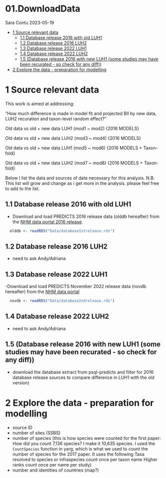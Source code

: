 01.DownloadData
================
Sara Contu
2023-05-19

- <a href="#1-source-relevant-data" id="toc-1-source-relevant-data">1
  Source relevant data</a>
  - <a href="#11-database-release-2016-with-old-luh1"
    id="toc-11-database-release-2016-with-old-luh1">1.1 Database release
    2016 with old LUH1</a>
  - <a href="#12-database-release-2016-luh2"
    id="toc-12-database-release-2016-luh2">1.2 Database release 2016
    LUH2</a>
  - <a href="#13-database-release-2022-luh1"
    id="toc-13-database-release-2022-luh1">1.3 Database release 2022
    LUH1</a>
  - <a href="#14-database-release-2022-luh2"
    id="toc-14-database-release-2022-luh2">1.4 Database release 2022
    LUH2</a>
  - <a
    href="#15-database-release-2016-with-new-luh1-some-studies-may-have-been-recurated---so-check-for-any-diff"
    id="toc-15-database-release-2016-with-new-luh1-some-studies-may-have-been-recurated---so-check-for-any-diff">1.5
    (Database release 2016 with new LUH1 (some studies may have been
    recurated - so check for any diff))</a>
- <a href="#2-explore-the-data---preparation-for-modelling"
  id="toc-2-explore-the-data---preparation-for-modelling">2 Explore the
  data - preparation for modelling</a>

# 1 Source relevant data

This work is aimed at addressing:

“How much difference is made in model fit and projected BII by new data,
LUH2 recuration and taxon-level random effect?”

Old data vs old + new data LUH1 (mod1 \~ mod2) {2016 MODELS}

Old data vs old + new data LUH2 (mod3 \~ mod4) {2016 MODELS}

Old data vs old + new data LUH1 (mod5 \~ mod6) {2016 MODELS +
Taxon-fold}

Old data vs old + new data LUH2 (mod7 \~ mod8) {2016 MODELS +
Taxon-fold}

Below I list the data and sources of data necessary for this analysis.
N.B. This list will grow and change as i get more in the analysis.
please feel free to add to the list.

## 1.1 Database release 2016 with old LUH1

- Download and load PREDICTS 2016 release data (olddb hereafter) from
  the [NHM data portal 2016
  release](https://data.nhm.ac.uk/dataset/the-2016-release-of-the-predicts-database).

``` r
  olddb <- readRDS("Data/database1strelease.rds")
```

## 1.2 Database release 2016 LUH2

- need to ask Andy/Adriana

## 1.3 Database release 2022 LUH1

-Download and load PREDICTS November 2022 release data (novdb hereafter)
from the [NHM data
portal](https://data.nhm.ac.uk/dataset/release-of-data-added-to-the-predicts-database-november-2022)

``` r
  novdb <- readRDS("Data/database2ndrelease.rds")
```

## 1.4 Database release 2022 LUH2

- need to ask Andy/Adriana

## 1.5 (Database release 2016 with new LUH1 (some studies may have been recurated - so check for any diff))

- download the database extract from psql-predicts and filter for 2016
  database release sources to compare difference in LUH1 with the old
  version)

# 2 Explore the data - preparation for modelling

- source ID
- number of sites (SSBS)
- number of species (this is how species were counted for the first
  paper: How did you count 7,136 species? I make it 10,635 species. I
  used the `CountSpecies` function in yarg, which is what we used to
  count the number of species for the 2017 paper. It uses the following
  Taxa resolved to species or infraspecies count once per taxon name
  Higher ranks count once per name per study)
- number and identities of countries (map?)
